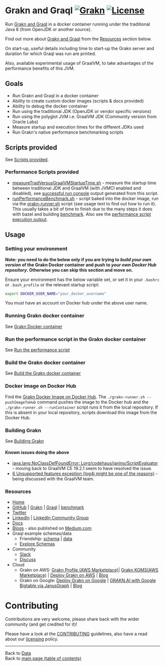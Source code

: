 # Grakn and Graql [![Grakn](https://img.shields.io/docker/pulls/neomatrix369/grakn.svg)](https://hub.docker.com/r/neomatrix369/grakn) [![License](https://img.shields.io/badge/License-Apache%202.0-blue.svg)](https://opensource.org/licenses/Apache-2.0)

Run [Grakn and Graql](http://grakn.ai) in a docker container running under the traditional Java 8 (from OpenJDK or another source).

Find out more about [Grakn and Graql](http://grakn.ai) from the [Resources](#Resources) section below.

On start-up, useful details including time to start-up the Grakn server and duration for which Graql was run are printed.

Also, available experimental usage of GraalVM, to take advantages of the performance benefits of this JVM.

## Goals

- Run Grakn and Graql in a docker container
- Ability to create custom docker images (scripts & docs provided)
- Ability to debug the docker container
- Run using the traditional JDK (OpenJDK or vendor specific versions)
- Run using the polyglot JVM i.e. GraalVM JDK (Community version from Oracle Labs)
- Measure startup and execution times for the different JDKs used
- Run Grakn's native performance benchmarking scripts

## Scripts provided

See [Scripts provided](scripts-provided.md).

### Performance Scripts provided

- [measureTradVersusGraalVMStartupTime.sh](./performance-benchmark-scripts/measureTradVersusGraalVMStartupTime.sh) - measure the startup time between traditional JDK and GraalVM (with JVMCI enabled and disabled), see [successful run console](successful-run-console.md) output generated from this script.
- [runPerformanceBenchmark.sh](./performance-benchmark-scripts/runPerformanceBenchmark.sh) - script baked into the docker image, run via the [grakn-runner.sh](./grakn-runner.sh) script (see usage text to find out how to run it). This usually takes a bit of time to finish due to the many steps it does with bazel and building [benchmark](https://github.com/graknlabs/benchmark). Also see the [performance script execution output](./performance-benchmark-scripts/output-from-running-performance-script.md).

## Usage

### Setting your environment

**Note: you need to do the below only if you are trying to _build your own version_ of the Grakn Docker container and push to _your own Docker Hub repository_. Otherwise you can skip this section and move on.**

Ensure your environment has the below variable set, or set it in your `.bashrc` or `.bash_profile` or the relevant startup script:

```bash
export DOCKER_USER_NAME="your_docker_username"
```
You must have an account on Docker hub under the above user name. 

### Running Grakn docker container

See [Grakn Docker container](grakn-docker-container.md)

### Run the performance script in the Grakn docker container

See [Run the performance script](run-the-performance-script.md)

### Build the Grakn docker container

See [Build the Grakn docker container](build-the-grakn-docker-container.md)

### Docker image on Docker Hub

Find the [Grakn Docker Image on Docker Hub](https://hub.docker.com/r/neomatrix369/grakn). The `./grakn-runner.sh --pushImageToHub` command pushes the image to the Docker hub and the `./grakn-runner.sh --runContainer` script runs it from the local repository. If this is absent in your local repository, scripts download this image from the Docker Hub.

### Building Grakn

See [Building Grakn](building-grakn.md)

#### Known issues doing the above

- [java.lang.NoClassDefFoundError: Lorg/codehaus/janino/ScriptEvaluator](https://github.com/oracle/graal/issues/1943) - moving back to GraalVM CE 19.2.1 seem to have resolved the issue.
- [6 Unsupported features exception (log4j might be one of the reasons)](https://github.com/oracle/graal/issues/2115) - being discussed with the GraalVM team.

### Resources

- [Home](https://grakn.ai)
- [GitHub](https://github.com/graknlabs) | [Grakn](https://github.com/graknlabs/Grakn) | [Graql](https://github.com/graknlabs/graql) | [benchmark](https://github.com/graknlabs/benchmark)
- [Twitter](https://twitter.com/@graknlabs)
- [LinkedIn](https://www.linkedin.com/company/graknlabs/) | [LinkedIn Community Group](https://www.linkedin.com/groups/13657731/)
- [Docs](https://dev.grakn.ai/docs/general/quickstart)
- [Blogs](https://blog.grakn.ai/) - also published on [Medium.com](https://medium.com)
- Graql example schemas/data
  - Friendship: [schema](https://dev.grakn.ai/docs/general/quickstart#the-schema) | [data](https://dev.grakn.ai/docs/general/quickstart#download-and-load-the-complete-schema)
  - [Explore Schemas](https://github.com/graknlabs/examples#explore-schemas) 
- Community
  - [Slack](https://grakn.ai/slack)
  - [Discuss](https://discuss.grakn.ai/)
- Cloud
  - Grakn on AWS: [Grakn Profile (AWS Marketplace)](https://aws.amazon.com/marketplace/seller-profile?id=35eaf0dd-eda4-4b8d-b78a-443f6c619104)| [Grakn KGMS(AWS Marketplace)](https://aws.amazon.com/marketplace/pp/GRAKNAI-Grakn-KGMS/B07H8RMX5X) | [Deploy Grakn on AWS](https://dev.grakn.ai/docs/cloud-deployment/aws) | [Blog](https://blog.grakn.ai/grakn-kgms-is-now-on-aws-db871ecdb425)
  - Grakn on Google: [Deploy Grakn on Google](https://dev.grakn.ai/docs/cloud-deployment/google-cloud) | [GRAKN.AI with Google Bigtable via JanusGraph](https://blog.grakn.ai/grakn-ai-with-google-bigtable-via-janusgraph-cc46fd0958df) | [Blog](https://blog.grakn.ai/grakn-ai-on-google-cloud-f18f6692670c)

# Contributing

Contributions are very welcome, please share back with the wider community (and get credited for it)!

Please have a look at the [CONTRIBUTING](../../../../../CONTRIBUTING.md) guidelines, also have a read about our [licensing](../../../../../LICENSE.md) policy.

---

Back to [Data](../../../../../data/README.md)</br>
Back to [main page (table of contents)](../../../../../README.md)
